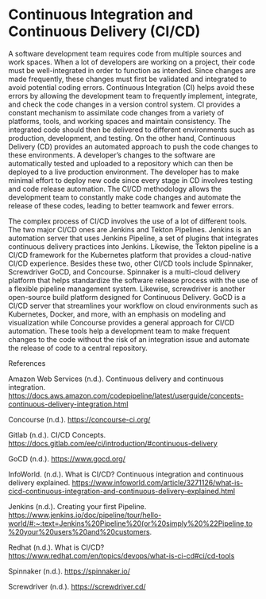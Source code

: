 # Continuous Integration and Continuous Delivery (CI/CD)
A software development team requires code from multiple sources and work spaces. When a lot of developers are working on a project, their code must be well-integrated
in order to function as intended. Since changes are made frequently, these changes must first be validated and integrated to avoid potential coding errors. Continuous
Integration (CI) helps avoid these errors by allowing the development team to frequently implement, integrate, and check the code changes in a version control system. 
CI provides a constant mechanism to assimilate code changes from a variety of platforms, tools, and working spaces and maintain consistency. The integrated code should
then be delivered to different environments such as production, development, and testing. On the other hand, Continuous Delivery (CD) provides an automated approach to
push the code changes to these environments. A developer’s changes to the software are automatically tested and uploaded to a repository which can then be deployed to a 
live production environment. The developer has to make minimal effort to deploy new code since every stage in CD involves testing and code release automation. The CI/CD
methodology allows the development team to constantly make code changes and automate the release of these codes, leading to better teamwork and fewer errors. 

The complex process of CI/CD involves the use of a lot of different tools. The two major CI/CD ones are Jenkins and Tekton Pipelines. Jenkins is an automation server 
that uses Jenkins Pipeline, a set of plugins that integrates continuous delivery practices into Jenkins. Likewise, the Tekton pipeline is a CI/CD framework for the Kubernetes platform that provides a cloud-native CI/CD experience. Besides these two, other CI/CD tools include Spinnaker, Screwdriver GoCD, and Concourse. Spinnaker 
is a multi-cloud delivery platform that helps standardize the software release process with the use of a flexible pipeline management system. Likewise, screwdriver is 
another open-source build platform designed for Continuous Delivery. GoCD is a CI/CD server that streamlines your workflow on cloud environments such as Kubernetes, 
Docker, and more, with an emphasis on modeling and visualization while Concourse provides a general approach for CI/CD automation. These tools help a development team
to make frequent changes to the code without the risk of an integration issue and automate the release of code to a central repository.     

References

Amazon Web Services (n.d.). Continuous delivery and continuous integration. https://docs.aws.amazon.com/codepipeline/latest/userguide/concepts-continuous-delivery-integration.html

Concourse (n.d.). https://concourse-ci.org/

Gitlab (n.d.). CI/CD Concepts. https://docs.gitlab.com/ee/ci/introduction/#continuous-delivery

GoCD (n.d.). https://www.gocd.org/

InfoWorld. (n.d.). What is CI/CD? Continuous integration and continuous delivery explained. https://www.infoworld.com/article/3271126/what-is-cicd-continuous-integration-and-continuous-delivery-explained.html

Jenkins (n.d.). Creating your first Pipeline. https://www.jenkins.io/doc/pipeline/tour/hello-world/#:~:text=Jenkins%20Pipeline%20(or%20simply%20%22Pipeline,to%20your%20users%20and%20customers.

Redhat (n.d.). What is CI/CD? https://www.redhat.com/en/topics/devops/what-is-ci-cd#ci/cd-tools

Spinnaker (n.d.). https://spinnaker.io/

Screwdriver (n.d.). https://screwdriver.cd/


